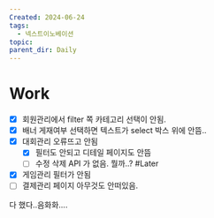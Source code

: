 ```yaml
---
Created: 2024-06-24
tags:
  - 넥스트이노베이션
topic: 
parent_dir: Daily
---
```

# Work
- [x] 회원관리에서 filter 쪽 카테고리 선택이 안됨.    
- [x] 배너 게재여부 선택하면 텍스트가 select 박스 위에 안뜸..  
- [x] 대회관리 오류뜨고 안됨  
	- [x] 필터도 안되고 디테일 페이지도 안뜸
	- [ ] 수정 삭제 API 가 없음. 뭘까..? #Later
- [x] 게임관리 필터가 안됨
- [ ] 결제관리 페이지 아무것도 안떠있음.

다 했다..음화화....